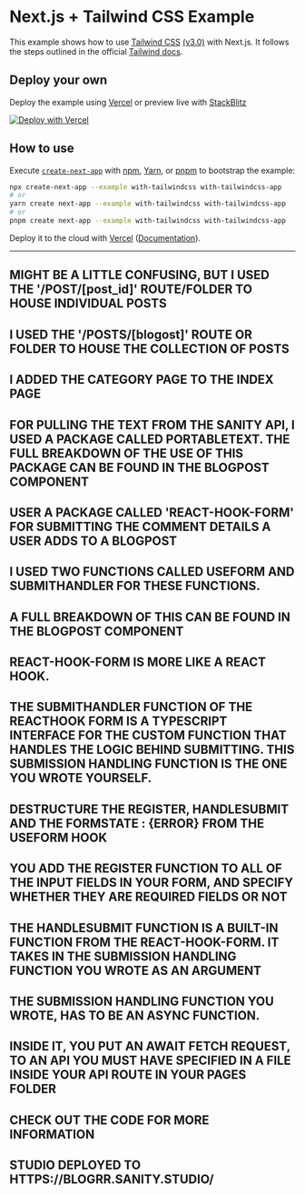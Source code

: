 # Next.js + Tailwind CSS Example

This example shows how to use [Tailwind CSS](https://tailwindcss.com/) [(v3.0)](https://tailwindcss.com/blog/tailwindcss-v3) with Next.js. It follows the steps outlined in the official [Tailwind docs](https://tailwindcss.com/docs/guides/nextjs).

## Deploy your own

Deploy the example using [Vercel](https://vercel.com?utm_source=github&utm_medium=readme&utm_campaign=next-example) or preview live with [StackBlitz](https://stackblitz.com/github/vercel/next.js/tree/canary/examples/with-tailwindcss)

[![Deploy with Vercel](https://vercel.com/button)](https://vercel.com/new/git/external?repository-url=https://github.com/vercel/next.js/tree/canary/examples/with-tailwindcss&project-name=with-tailwindcss&repository-name=with-tailwindcss)

## How to use

Execute [`create-next-app`](https://github.com/vercel/next.js/tree/canary/packages/create-next-app) with [npm](https://docs.npmjs.com/cli/init), [Yarn](https://yarnpkg.com/lang/en/docs/cli/create/), or [pnpm](https://pnpm.io) to bootstrap the example:

```bash
npx create-next-app --example with-tailwindcss with-tailwindcss-app
# or
yarn create next-app --example with-tailwindcss with-tailwindcss-app
# or
pnpm create next-app --example with-tailwindcss with-tailwindcss-app
```

Deploy it to the cloud with [Vercel](https://vercel.com/new?utm_source=github&utm_medium=readme&utm_campaign=next-example) ([Documentation](https://nextjs.org/docs/deployment)).



************************************************

## MIGHT BE A LITTLE CONFUSING, BUT I USED THE '/POST/[post_id]' ROUTE/FOLDER TO HOUSE INDIVIDUAL POSTS
## I USED THE '/POSTS/[blogost]' ROUTE OR FOLDER TO HOUSE THE COLLECTION OF POSTS
## I ADDED THE CATEGORY PAGE TO THE INDEX PAGE



## FOR PULLING THE TEXT FROM THE SANITY API, I USED A PACKAGE CALLED PORTABLETEXT. THE FULL BREAKDOWN OF THE USE OF THIS PACKAGE CAN BE FOUND IN THE BLOGPOST COMPONENT



## USER A PACKAGE CALLED 'REACT-HOOK-FORM' FOR SUBMITTING THE COMMENT DETAILS A USER ADDS TO A BLOGPOST
## I USED TWO FUNCTIONS CALLED USEFORM AND SUBMITHANDLER FOR THESE FUNCTIONS.
## A FULL BREAKDOWN OF THIS CAN BE FOUND IN THE BLOGPOST COMPONENT


## REACT-HOOK-FORM IS MORE LIKE A REACT HOOK.


## THE SUBMITHANDLER FUNCTION OF THE REACTHOOK FORM IS A TYPESCRIPT INTERFACE FOR THE CUSTOM FUNCTION THAT HANDLES THE LOGIC BEHIND SUBMITTING. THIS SUBMISSION HANDLING FUNCTION IS THE ONE YOU WROTE YOURSELF.

## DESTRUCTURE THE REGISTER, HANDLESUBMIT AND THE FORMSTATE : {ERROR} FROM THE USEFORM HOOK
## YOU ADD THE REGISTER FUNCTION TO ALL OF THE INPUT FIELDS IN YOUR FORM, AND SPECIFY WHETHER THEY ARE REQUIRED FIELDS OR NOT
## THE HANDLESUBMIT FUNCTION IS A BUILT-IN FUNCTION FROM THE REACT-HOOK-FORM. IT TAKES IN THE SUBMISSION HANDLING FUNCTION YOU WROTE AS AN ARGUMENT

## THE SUBMISSION HANDLING FUNCTION YOU WROTE, HAS TO BE AN ASYNC FUNCTION.
## INSIDE IT, YOU PUT AN AWAIT FETCH REQUEST, TO AN API YOU MUST HAVE SPECIFIED IN A FILE INSIDE YOUR API ROUTE IN YOUR PAGES FOLDER
## CHECK OUT THE CODE FOR MORE INFORMATION

## STUDIO DEPLOYED TO HTTPS://BLOGRR.SANITY.STUDIO/